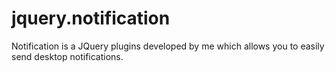 # jquery.notification
Notification is a JQuery plugins developed by me which allows you to easily send desktop notifications.

